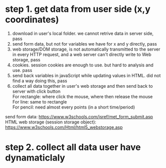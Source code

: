 # step 1. get data from user side (x,y coordinates)   
1. download in user's local folder. we cannot retrive data in server side, pass   
2. send form data, but not for variables we have for x and y directly, pass    
3. web storage/DOM storage, is not automatically transmitted to the server in every HTTP request, and a web server can't directly write to Web storage, pass    
4. cookies. session cookies are enough to use. but hard to analysis and use. pass     
5. send back variables in javaScript while updating values in HTML. did not find a way doing this, pass        
6. collect all data together in user's web storage and then send back to server with click button  
For rectangle: where click the mouse, where then release the mouse  
For line: same to rectangle   
For pencil: need almost every points (in a short time/period)      

send form data: https://www.w3schools.com/jsref/met_form_submit.asp      
HTML web storage (session storage object): https://www.w3schools.com/Html/html5_webstorage.asp    



# step 2. collect all data user have dynamaticlaly   


